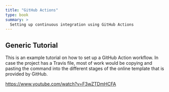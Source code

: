 ```yaml
---
title: "GitHub Actions"
type: book
summary: >
  Setting up continuous integration using GitHub Actions
---
```


## Generic Tutorial

This is an example tutorial on how to set up a GitHub Action workflow.
In case the project has a Travis file, most of work would be copying and pasting the command into the different stages of the online template that is provided by GitHub. 

https://www.youtube.com/watch?v=F3wZTDmHCFA